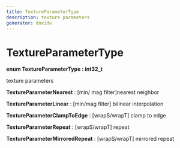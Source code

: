 ```yaml
---
title: TextureParameterType
description: texture parameters 
generator: doxide
---
```



# TextureParameterType

**enum TextureParameterType : int32_t**

texture parameters

**TextureParameterNearest**
:   [min/ mag filter]nearest neighbor

**TextureParameterLinear**
:   [min/mag filter] bilinear interpolation

**TextureParameterClampToEdge**
:   [wrapS/wrapT] clamp to edge

**TextureParameterRepeat**
:   [wrapS/wrapT] repeat

**TextureParameterMirroredRepeat**
:   [wrapS/wrapT] mirrored repeat

